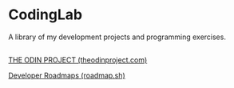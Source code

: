 
# CodingLab

A library of my development projects and programming exercises.

##

[THE ODIN PROJECT (theodinproject.com)](https://theodinproject.com/)

[Developer Roadmaps (roadmap.sh)](https://roadmap.sh/)

